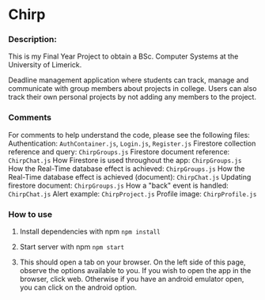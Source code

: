 # Chirp

### Description:

This is my Final Year Project to obtain a BSc. Computer Systems at the University of Limerick.

Deadline management application where students can track, manage and communicate with group members about projects in college.
Users can also track their own personal projects by not adding any members to the project.

### Comments

For comments to help understand the code, please see the following files:
Authentication: `AuthContainer.js`, `Login.js`, `Register.js`
Firestore collection reference and query: `ChirpGroups.js`
Firestore document reference: `ChirpChat.js`
How Firestore is used throughout the app: `ChirpGroups.js`
How the Real-Time database effect is achieved: `ChirpGroups.js`
How the Real-Time database effect is achieved (document): `ChirpChat.js`
Updating firestore document: `ChirpGroups.js`
How a "back" event is handled: `ChirpChat.js`
Alert example: `ChirpProject.js`
Profile image: `ChirpProfile.js`

### How to use

1. Install dependencies with npm
   `npm install`

2. Start server with npm
   `npm start`

3. This should open a tab on your browser. On the left side of this page, observe the options available to you. If you wish to open the app in the browser, click web. Otherwise if you have an android emulator open, you can click on the android option.
